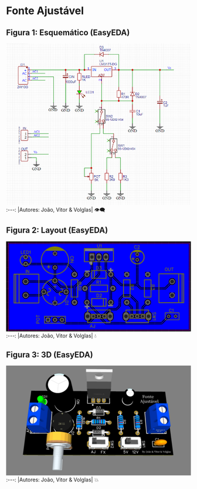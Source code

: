 # Fonte Ajustável
## Figura 1: Esquemático (EasyEDA) 
![Fonte Ajustavel](https://github.com/Jhony2006/Fonte-Ajustavel/blob/main/Esquem%C3%A1tico.png?raw=true)
:---:
|Autores: João, Vitor & Volglas|
👁‍🗨
## Figura 2: Layout (EasyEDA)
![](https://github.com/Jhony2006/Fonte-Ajustavel/blob/main/Plano%20de%20Terra.PNG?raw=true)
:---:
|Autores: João, Vitor & Volglas|
💧
## Figura 3: 3D (EasyEDA)
![](https://github.com/Jhony2006/Fonte-Ajustavel/blob/main/3D.png?raw=true)
:---:
|Autores: João, Vitor & Volglas|
💥
